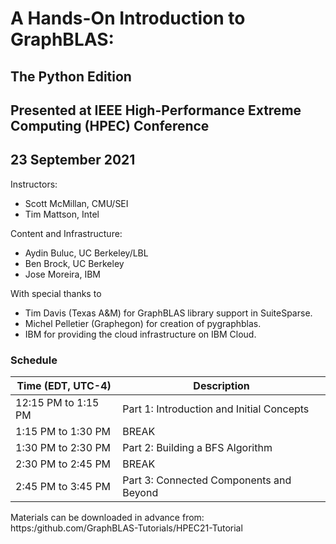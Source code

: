 # A Hands-On Introduction to GraphBLAS:
## The Python Edition

## Presented at IEEE High-Performance Extreme Computing (HPEC) Conference

## 23 September 2021

Instructors:
- Scott McMillan, CMU/SEI
- Tim Mattson, Intel

Content and Infrastructure:
- Aydin Buluc, UC Berkeley/LBL
- Ben Brock, UC Berkeley
- Jose Moreira, IBM

With special thanks to 
- Tim Davis (Texas A&M) for GraphBLAS library support in SuiteSparse. 
- Michel Pelletier (Graphegon) for creation of pygraphblas.
- IBM for providing the cloud infrastructure on IBM Cloud.

### Schedule 

| Time  (EDT, UTC-4)     | Description             |
| ---------------------- | ----------------------- |
| 12:15 PM to  1:15 PM   | Part 1: Introduction and Initial Concepts |
|  1:15 PM to  1:30 PM   | BREAK |
|  1:30 PM to  2:30 PM   | Part 2: Building a BFS Algorithm |
|  2:30 PM to  2:45 PM   | BREAK |
|  2:45 PM to  3:45 PM   | Part 3: Connected Components and Beyond |

Materials can be downloaded in advance from: https:/github.com/GraphBLAS-Tutorials/HPEC21-Tutorial
